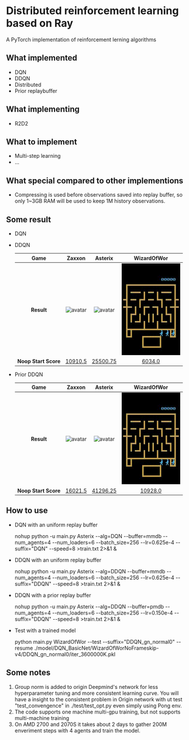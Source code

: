 # Distributed reinforcement learning based on Ray

A PyTorch implementation of reinforcement lerning algorithms

## What implemented
* DQN
* DDQN
* Distributed
* Prior replaybuffer

## What implementing
* R2D2

## What to implement
* Multi-step learning
* ...

## What special compared to other implementions
* Compressing is used before observations saved into replay buffer, so only 1~3GB RAM will be used to keep 1M history observations.

## Some result
* DQN

* DDQN

    |**Game**             | Zaxxon                          | Asterix                           | WizardOfWor                               |
    |:-------------------:|:-------------------------------:|:---------------------------------:|:-----------------------------------------:|
    |**Result**           |![avatar](./exp/ddqn/Zaxxon.gif) |![avatar](./exp/ddqn/Asterix.gif)  |![avatar](./exp/ddqn/WizardOfWor.gif)      |
    |**Noop Start Score** | [10910.5](./exp/ddqn/Zaxxon.png)| [25500.75](./exp/ddqn/Asterix.png)| [6034.0](./exp/ddqn/WizardOfWor.png)      |

* Prior DDQN

    |**Game**             | Zaxxon                                 | Asterix                                | WizardOfWor                                 |
    |:-------------------:|:--------------------------------------:|:--------------------------------------:|:-------------------------------------------:|
    |**Result**           | ![avatar](./exp/prior_ddqn/Zaxxon.gif) |![avatar](./exp/prior_ddqn/Asterix.gif) |![avatar](./exp/prior_ddqn/WizardOfWor.gif)  |
    |**Noop Start Score** | [16021.5](./exp/prior_ddqn/Zaxxon.png) |[41296.25](./exp/prior_ddqn/Asterix.png)| [10928.0](./exp/prior_ddqn/WizardOfWor.png) |

## How to use

* DQN with an uniform replay buffer

    nohup python -u main.py Asterix --alg=DQN --buffer=mmdb --num_agents=4 --num_loaders=6 --batch_size=256 --lr=0.625e-4 --suffix="DQN" --speed=8 >train.txt 2>&1 &

* DDQN with an uniform replay buffer

    nohup python -u main.py Asterix --alg=DDQN --buffer=mmdb --num_agents=4 --num_loaders=6 --batch_size=256 --lr=0.625e-4 --suffix="DDQN" --speed=8 >train.txt 2>&1 &

* DDQN with a prior replay buffer

    nohup python -u main.py Asterix --alg=DDQN --buffer=pmdb --num_agents=4 --num_loaders=6 --batch_size=256 --lr=0.150e-4 --suffix="DDQN" --speed=8 >train.txt 2>&1 &

* Test with a trained model

    python main.py WizardOfWor --test --suffix="DDQN_gn_normal0" --resume ./model/DQN_BasicNet/WizardOfWorNoFrameskip-v4/DDQN_gn_normal0/iter_3600000K.pkl

## Some notes
1. Group norm is added to origin Deepmind's network for less hyperparameter tuning and more consistent learning curve. You will have a insight to the consistent problem in Origin network with ut test "test_convengence" in ./test/test_opt.py even simply using Pong env.
2. The code supports one machine multi-gpu training, but not supports multi-machine training
3. On AMD 2700 and 2070S it takes about 2 days to gather 200M enveriment steps with 4 agents and train the model.

